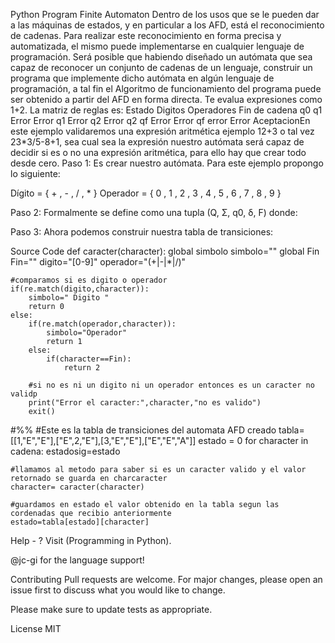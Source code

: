 Python Program Finite Automaton
Dentro de los usos que se le pueden dar a las máquinas de estados, y en particular a los AFD, está el reconocimiento de cadenas. Para realizar este reconocimiento en forma precisa y automatizada, el mismo puede implementarse en cualquier lenguaje de programación.
Será posible que habiendo diseñado un autómata que sea capaz de reconocer un conjunto de cadenas de un lenguaje, construir un programa que implemente dicho autómata en algún lenguaje de programación, a tal fin el Algoritmo de funcionamiento del programa puede ser obtenido a partir del AFD en forma directa.
Te evalua expresiones como 1+2.
La matriz de reglas es:
Estado	Digitos	Operadores	Fin de cadena
q0	q1	Error	Error
q1	Error	q2	Error
q2	qf	Error	Error
qf	error	Error	AceptacionEn este ejemplo validaremos una expresión aritmética ejemplo 12+3 o tal vez 23*3/5-8+1, sea cual sea la expresión nuestro autómata será capaz de decidir si es o no una expresión aritmética, para ello hay que crear todo desde cero.
Paso 1: Es crear nuestro autómata. Para este ejemplo propongo lo siguiente:


Dígito = { + , - , / , * } Operador = { 0 , 1 , 2 , 3 , 4 , 5 , 6 , 7 , 8 , 9 }

Paso 2: Formalmente se define como una tupla (Q, Σ, q0, δ, F) donde:


Paso 3: Ahora podemos construir nuestra tabla de transiciones:


Source Code
def caracter(character):
    global simbolo
    simbolo=""
    global Fin
    Fin=""
    digito="[0-9]"
    operador="(\+|\-|\*|\/)"
    
    #comparamos si es digito o operador
    if(re.match(digito,character)):
        simbolo=" Digito "
        return 0
    else:
        if(re.match(operador,character)):
            simbolo="Operador"
            return 1
        else:
            if(character==Fin):
                return 2
        
        #si no es ni un digito ni un operador entonces es un caracter no validp
        print("Error el caracter:",character,"no es valido")
        exit()
#%%
#Este es la tabla de transiciones del automata AFD creado
tabla=[[1,"E","E"],["E",2,"E"],[3,"E","E"],["E","E","A"]]
estado = 0
for  character in cadena:
    estadosig=estado
    
    #llamamos al metodo para saber si es un caracter valido y el valor retornado se guarda en charcaracter
    character= caracter(character)
    
    #guardamos en estado el valor obtenido en la tabla segun las cordenadas que recibio anteriormente
    estado=tabla[estado][character]
Help - ?
Visit (Programming in Python).

@jc-gi for the language support!

Contributing
Pull requests are welcome. For major changes, please open an issue first to discuss what you would like to change.

Please make sure to update tests as appropriate.

License
MIT
